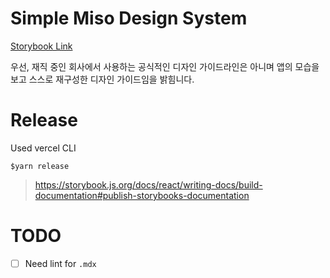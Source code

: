 # Simple Miso Design System

[Storybook Link](https://peanut-design-system-peanut-lover.vercel.app/)

우선, 재직 중인 회사에서 사용하는 공식적인 디자인 가이드라인은 아니며 앱의 모습을 보고 스스로 재구성한 디자인 가이드임을 밝힘니다.

# Release

Used vercel CLI

```
$yarn release
```

> https://storybook.js.org/docs/react/writing-docs/build-documentation#publish-storybooks-documentation

# TODO

- [ ] Need lint for `.mdx`
